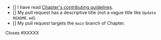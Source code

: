 <!-- Please follow the below checklist and put an `x` in each of the boxes to agree with the statement, like this: [x]. It will ensure that our team takes your pull request seriously. -->

- [] I have read [Chapter's contributing guidelines](https://github.com/freeCodeCamp/chapter/blob/main/CONTRIBUTING.md).
- [] My pull request has a descriptive title (not a vague title like `Update README.md`).
- [] My pull request targets the `main` branch of Chapter.

<!-- If your pull request closes a GitHub issue, replace the XXXXX below with the issue number. For e.g. Closes #12. The issue #12 will automatically get closed when this PR gets merged. -->

Closes #XXXXX

<!-- Tell us in detail about the changes you made and how it will affect the platform. -->
